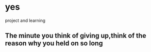 # yes
project and learning

<h2>The minute you think of giving up,think of the reason why you held on so long<h2>